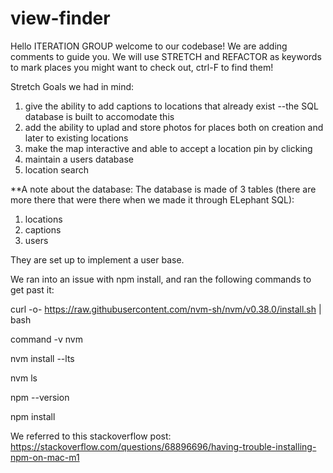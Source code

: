 # view-finder

Hello ITERATION GROUP welcome to our codebase! We are adding comments to guide you.
We will use STRETCH and REFACTOR as keywords to mark places you might want to check out,
ctrl-F to find them!





Stretch Goals we had in mind:
1. give the ability to add captions to locations that already exist 
    --the SQL database is built to accomodate this
2. add the ability to uplad and store photos for places both on creation and later to existing locations
3. make the map interactive and able to accept a location pin by clicking
4. maintain a users database
5. location search


**A note about the database:
The database is made of 3 tables (there are more there that were there when we made it through ELephant SQL):
1. locations
2. captions
3. users

They are set up to implement a user base.



We ran into an issue with npm install, and ran the following commands to get past it:

curl -o- https://raw.githubusercontent.com/nvm-sh/nvm/v0.38.0/install.sh | bash

command -v nvm

nvm install --lts

nvm ls

npm --version

npm install


We referred to this stackoverflow post: https://stackoverflow.com/questions/68896696/having-trouble-installing-npm-on-mac-m1
